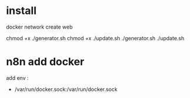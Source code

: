 # install

docker network create web

chmod +x ./generator.sh
chmod +x ./update.sh
./generator.sh
./update.sh


# n8n add docker

add env :
- /var/run/docker.sock:/var/run/docker.sock

